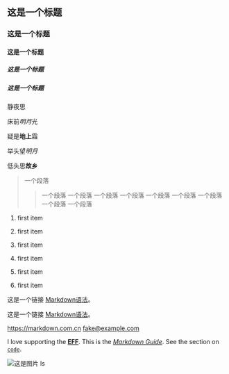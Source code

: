 ## 这是一个标题
### 这是一个标题
#### 这是一个标题
##### 这是一个标题
##### 这是一个标题

静夜思

床前*明月*光

疑是**地上**霜

举头望*明月*

低头思**故乡**

> 一个段落
>> 一个段落
> 一个段落
> 一个段落
> 一个段落
> 一个段落
> 一个段落
> 一个段落
> 一个段落
> 一个段落

1. first item

2. first item

3. first item

4. first item

5. first item

6. first item

这是一个链接 [Markdown语法](https://markdown.com.cn)。

这是一个链接 [Markdown语法](https://markdown.com.cn "最好的markdown教程")。

<https://markdown.com.cn>
<fake@example.com>

I love supporting the **[EFF](https://eff.org)**.
This is the *[Markdown Guide](https://www.markdownguide.org)*.
See the section on [`code`](#code).


![这是图片](/assets/img/philly-magic-garden.jpg "Magic Gardens")
ls
